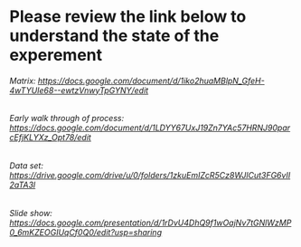 # Please review the link below to understand the state of the experement

###### Matrix: https://docs.google.com/document/d/1iko2huaMBlpN_GfeH-4wTYUIe68--ewtzVnwyTpGYNY/edit

###### Early walk through of process: https://docs.google.com/document/d/1LDYY67UxJ19Zn7YAc57HRNJ90parcEfjKLYXz_Opt78/edit

###### Data set: https://drive.google.com/drive/u/0/folders/1zkuEmIZcR5Cz8WJlCut3FG6vII2aTA3l

###### Slide show: https://docs.google.com/presentation/d/1rDvU4DhQ9f1wOajNv7tGNlWzMP0_6mKZEOGIUqCf0Q0/edit?usp=sharing
